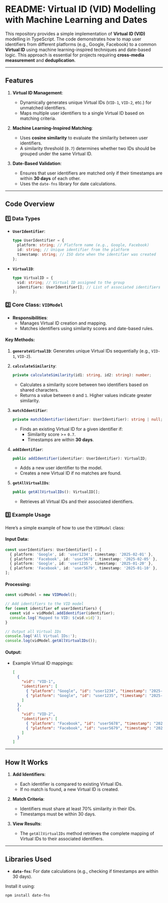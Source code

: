 # README: Virtual ID (VID) Modelling with Machine Learning and Dates

This repository provides a simple implementation of **Virtual ID (VID)** modelling in TypeScript. The code demonstrates how to map user identifiers from different platforms (e.g., Google, Facebook) to a common **Virtual ID** using machine learning-inspired techniques and date-based logic. This approach is essential for projects requiring **cross-media measurement** and **deduplication**.

---

## Features

1. **Virtual ID Management**:

   - Dynamically generates unique Virtual IDs (`VID-1`, `VID-2`, etc.) for unmatched identifiers.
   - Maps multiple user identifiers to a single Virtual ID based on matching criteria.

2. **Machine Learning-Inspired Matching**:

   - Uses **cosine similarity** to evaluate the similarity between user identifiers.
   - A similarity threshold (`0.7`) determines whether two IDs should be grouped under the same Virtual ID.

3. **Date-Based Validation**:
   - Ensures that user identifiers are matched only if their timestamps are within **30 days** of each other.
   - Uses the `date-fns` library for date calculations.

---

## Code Overview

### 1️⃣ Data Types

- **`UserIdentifier`**:

  ```typescript
  type UserIdentifier = {
    platform: string; // Platform name (e.g., Google, Facebook)
    id: string; // Unique identifier from the platform
    timestamp: string; // ISO date when the identifier was created
  };
  ```

- **`VirtualID`**:
  ```typescript
  type VirtualID = {
    vid: string; // Virtual ID assigned to the group
    identifiers: UserIdentifier[]; // List of associated identifiers
  };
  ```

### 2️⃣ Core Class: `VIDModel`

- **Responsibilities**:
  - Manages Virtual ID creation and mapping.
  - Matches identifiers using similarity scores and date-based rules.

#### Key Methods:

1. **`generateVirtualID`**:
   Generates unique Virtual IDs sequentially (e.g., `VID-1`, `VID-2`).

2. **`calculateSimilarity`**:

   ```typescript
   private calculateSimilarity(id1: string, id2: string): number;
   ```

   - Calculates a similarity score between two identifiers based on shared characters.
   - Returns a value between `0` and `1`. Higher values indicate greater similarity.

3. **`matchIdentifier`**:

   ```typescript
   private matchIdentifier(identifier: UserIdentifier): string | null;
   ```

   - Finds an existing Virtual ID for a given identifier if:
     - Similarity score >= `0.7`.
     - Timestamps are within **30 days**.

4. **`addIdentifier`**:

   ```typescript
   public addIdentifier(identifier: UserIdentifier): VirtualID;
   ```

   - Adds a new user identifier to the model.
   - Creates a new Virtual ID if no matches are found.

5. **`getAllVirtualIDs`**:
   ```typescript
   public getAllVirtualIDs(): VirtualID[];
   ```
   - Retrieves all Virtual IDs and their associated identifiers.

### 3️⃣ Example Usage

Here’s a simple example of how to use the `VIDModel` class:

#### Input Data:

```typescript
const userIdentifiers: UserIdentifier[] = [
  { platform: 'Google', id: 'user1234', timestamp: '2025-02-01' },
  { platform: 'Facebook', id: 'user5678', timestamp: '2025-02-05' },
  { platform: 'Google', id: 'user1235', timestamp: '2025-01-20' },
  { platform: 'Facebook', id: 'user5679', timestamp: '2025-01-10' },
];
```

#### Processing:

```typescript
const vidModel = new VIDModel();

// Add identifiers to the VID model
for (const identifier of userIdentifiers) {
  const vid = vidModel.addIdentifier(identifier);
  console.log(`Mapped to VID: ${vid.vid}`);
}

// Output all Virtual IDs
console.log('All Virtual IDs:');
console.log(vidModel.getAllVirtualIDs());
```

#### Output:

- Example Virtual ID mappings:
  ```json
  [
    {
      "vid": "VID-1",
      "identifiers": [
        { "platform": "Google", "id": "user1234", "timestamp": "2025-02-01" },
        { "platform": "Google", "id": "user1235", "timestamp": "2025-01-20" }
      ]
    },
    {
      "vid": "VID-2",
      "identifiers": [
        { "platform": "Facebook", "id": "user5678", "timestamp": "2025-02-05" },
        { "platform": "Facebook", "id": "user5679", "timestamp": "2025-01-10" }
      ]
    }
  ]
  ```

---

## How It Works

1. **Add Identifiers**:

   - Each identifier is compared to existing Virtual IDs.
   - If no match is found, a new Virtual ID is created.

2. **Match Criteria**:

   - Identifiers must share at least 70% similarity in their IDs.
   - Timestamps must be within 30 days.

3. **View Results**:
   - The `getAllVirtualIDs` method retrieves the complete mapping of Virtual IDs to their associated identifiers.

---

## Libraries Used

- **`date-fns`**: For date calculations (e.g., checking if timestamps are within 30 days).

Install it using:

```bash
npm install date-fns
```
